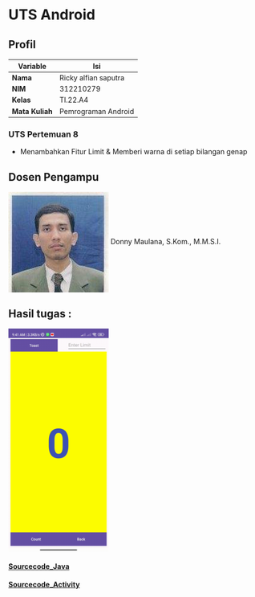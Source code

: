 # UTS Android
## Profil
| Variable | Isi |
| -------- | --- |
| **Nama** | Ricky alfian saputra |
| **NIM** | 312210279 |
| **Kelas** | TI.22.A4 |
| **Mata Kuliah** | Pemrograman Android |

### UTS Pertemuan 8 
- Menambahkan Fitur Limit & Memberi warna di setiap bilangan genap
## Dosen Pengampu
<img align="center" alt="Coding" width="200" src="https://github.com/ricky1211/UTS_ANDROID/blob/main/foto.jpg?raw=true">
Donny Maulana, S.Kom., M.M.S.I.

## **Hasil tugas :**

<img align="center" alt="Coding" width="200" src="https://github.com/ricky1211/UTS_ANDROID/blob/main/VideoAndroidUTS.gif?raw=true">

#### [Sourcecode_Java](https://github.com/ricky1211/UTS_ANDROID/blob/main/Androidd/app/src/main/java/com/hello/uts_android/MainActivity.java)

#### [Sourcecode_Activity](https://github.com/ricky1211/UTS_ANDROID/blob/main/Androidd/app/src/main/res/layout/activity_popup.xml)






